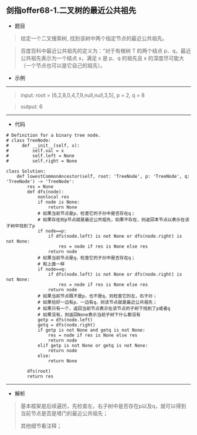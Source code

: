 剑指offer68-1.二叉树的最近公共祖先
----------
 - 题目
>给定一个二叉搜索树, 找到该树中两个指定节点的最近公共祖先。

>百度百科中最近公共祖先的定义为：“对于有根树 T 的两个结点 p、q，最近公共祖先表示为一个结点 x，满足 x 是 p、q 的祖先且 x 的深度尽可能大（一个节点也可以是它自己的祖先）。
 - 示例
 ----------
>input: root = [6,2,8,0,4,7,9,null,null,3,5], p = 2, q = 8

> output: 6 
 ----------
 - 代码
 >
>
    # Definition for a binary tree node.
    # class TreeNode:
    #     def __init__(self, x):
    #         self.val = x
    #         self.left = None
    #         self.right = None
    
    class Solution:
        def lowestCommonAncestor(self, root: 'TreeNode', p: 'TreeNode', q: 'TreeNode') -> 'TreeNode':
            res = None
            def dfs(node):
                nonlocal res
                if node is None:
                    return None
                # 如果当前节点是p，检查它的子孙中是否存在q；
                # 如果存在则p节点就是最近公共祖先，如果不存在，则返回本节点以表示在该子树中找到了p
                if node==p:
                    if dfs(node.left) is not None or dfs(node.right) is not None:
                        res = node if res is None else res
                    return node
                # 如果当前节点是q，检查它的子孙中是否存在q；
                # 和上面一样
                if node==q:
                    if dfs(node.left) is not None or dfs(node.right) is not None:
                        res = node if res is None else res
                    return node
                # 如果当前节点既不是p，也不是q，则检查它的左，右子孙；
                # 如果恰好一边有p，一边有q，则该节点就是最近公共祖先；
                # 如果只有一个，返回当前节点表示在该节点的子树下找到了p或者q
                # 如果没有，则返回None表示当前子树下什么都没有
                getp = dfs(node.left)
                getq = dfs(node.right)
                if getp is not None and getq is not None:
                    res = node if res is None else res
                    return node
                elif getp is not None or getq is not None:
                    return node
                else:
                    return None
    
            dfs(root)
            return res
 ----------
 - 解析
 >
> 基本框架是后续遍历，先检查左，右子树中是否存在p以及q，就可以得到当前节点是否是塔门的最近公共祖先；
>
> 其他细节看注释；